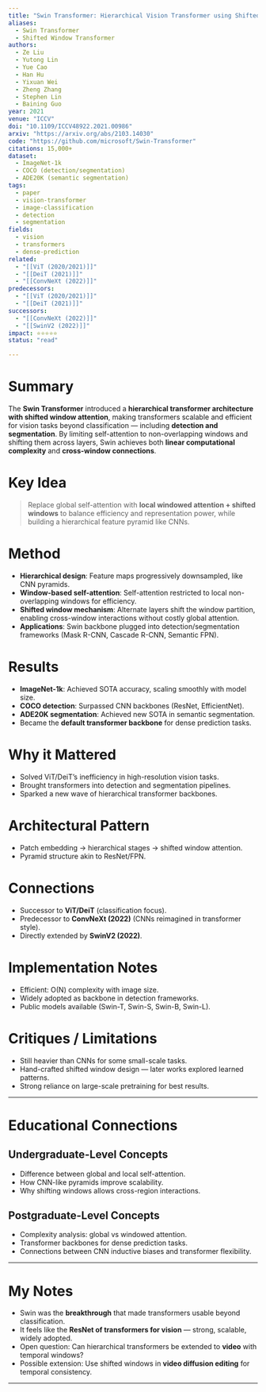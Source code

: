 ```yaml
---
title: "Swin Transformer: Hierarchical Vision Transformer using Shifted Windows (2021)"
aliases:
  - Swin Transformer
  - Shifted Window Transformer
authors:
  - Ze Liu
  - Yutong Lin
  - Yue Cao
  - Han Hu
  - Yixuan Wei
  - Zheng Zhang
  - Stephen Lin
  - Baining Guo
year: 2021
venue: "ICCV"
doi: "10.1109/ICCV48922.2021.00986"
arxiv: "https://arxiv.org/abs/2103.14030"
code: "https://github.com/microsoft/Swin-Transformer"
citations: 15,000+
dataset:
  - ImageNet-1k
  - COCO (detection/segmentation)
  - ADE20K (semantic segmentation)
tags:
  - paper
  - vision-transformer
  - image-classification
  - detection
  - segmentation
fields:
  - vision
  - transformers
  - dense-prediction
related:
  - "[[ViT (2020/2021)]]"
  - "[[DeiT (2021)]]"
  - "[[ConvNeXt (2022)]]"
predecessors:
  - "[[ViT (2020/2021)]]"
  - "[[DeiT (2021)]]"
successors:
  - "[[ConvNeXt (2022)]]"
  - "[[SwinV2 (2022)]]"
impact: ⭐⭐⭐⭐⭐
status: "read"

---
```


# Summary
The **Swin Transformer** introduced a **hierarchical transformer architecture with shifted window attention**, making transformers scalable and efficient for vision tasks beyond classification — including **detection and segmentation**. By limiting self-attention to non-overlapping windows and shifting them across layers, Swin achieves both **linear computational complexity** and **cross-window connections**.

# Key Idea
> Replace global self-attention with **local windowed attention + shifted windows** to balance efficiency and representation power, while building a hierarchical feature pyramid like CNNs.

# Method
- **Hierarchical design**: Feature maps progressively downsampled, like CNN pyramids.  
- **Window-based self-attention**: Self-attention restricted to local non-overlapping windows for efficiency.  
- **Shifted window mechanism**: Alternate layers shift the window partition, enabling cross-window interactions without costly global attention.  
- **Applications**: Swin backbone plugged into detection/segmentation frameworks (Mask R-CNN, Cascade R-CNN, Semantic FPN).  

# Results
- **ImageNet-1k**: Achieved SOTA accuracy, scaling smoothly with model size.  
- **COCO detection**: Surpassed CNN backbones (ResNet, EfficientNet).  
- **ADE20K segmentation**: Achieved new SOTA in semantic segmentation.  
- Became the **default transformer backbone** for dense prediction tasks.  

# Why it Mattered
- Solved ViT/DeiT’s inefficiency in high-resolution vision tasks.  
- Brought transformers into detection and segmentation pipelines.  
- Sparked a new wave of hierarchical transformer backbones.  

# Architectural Pattern
- Patch embedding → hierarchical stages → shifted window attention.  
- Pyramid structure akin to ResNet/FPN.  

# Connections
- Successor to **ViT/DeiT** (classification focus).  
- Predecessor to **ConvNeXt (2022)** (CNNs reimagined in transformer style).  
- Directly extended by **SwinV2 (2022)**.  

# Implementation Notes
- Efficient: O(N) complexity with image size.  
- Widely adopted as backbone in detection frameworks.  
- Public models available (Swin-T, Swin-S, Swin-B, Swin-L).  

# Critiques / Limitations
- Still heavier than CNNs for some small-scale tasks.  
- Hand-crafted shifted window design — later works explored learned patterns.  
- Strong reliance on large-scale pretraining for best results.  

---

# Educational Connections

## Undergraduate-Level Concepts
- Difference between global and local self-attention.  
- How CNN-like pyramids improve scalability.  
- Why shifting windows allows cross-region interactions.  

## Postgraduate-Level Concepts
- Complexity analysis: global vs windowed attention.  
- Transformer backbones for dense prediction tasks.  
- Connections between CNN inductive biases and transformer flexibility.  

---

# My Notes
- Swin was the **breakthrough** that made transformers usable beyond classification.  
- It feels like the **ResNet of transformers for vision** — strong, scalable, widely adopted.  
- Open question: Can hierarchical transformers be extended to **video** with temporal windows?  
- Possible extension: Use shifted windows in **video diffusion editing** for temporal consistency.  

---
